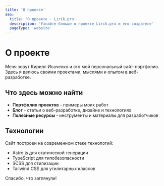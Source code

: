 ```yaml
---
title: 'О проекте'
seo:
  title: 'О проекте - Lirik.pro'
  description: 'Узнайте больше о проекте Lirik.pro и его создателе'
  pageType: 'website'
---
```


# О проекте

Меня зовут Кирилл Исаченко и это мой персональный сайт-портфолио. Здесь я делюсь своими проектами, мыслями и опытом в веб-разработке.

## Что здесь можно найти

- **Портфолио проектов** - примеры моих работ
- **Блог** - статьи о веб-разработке, дизайне и технологиях
- **Полезные ресурсы** - инструменты и материалы для разработчиков

## Технологии

Сайт построен на современном стеке технологий:

- Astro.js для статической генерации
- TypeScript для типобезопасности
- SCSS для стилизации
- Tailwind CSS для утилитарных классов

Спасибо, что заглянули!
